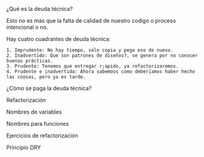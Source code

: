 ¿Qué es la deuda técnica?

Esto no es mas que la falta de calidad de nuestro codigo o proceso intencional o no.

Hay cuatro cuadrantes de deuda técnica: 

    1. Imprudente: No hay tiempo, sólo copia y pega eso de nuevo.
    2. Inadvertido: Que son patrones de diseños?, se genera por no conocer buenas prácticas.
    3. Prudente: Tenemos que entregar r;apido, ya refactorizaremos.
    4. Prudente e inadvertida: Ahora sabemoos como deberíamos haber hecho las coosas, pero ya es tarde.

¿Cómo se paga la deuda técnica?

    

Refactorización

Nombres de variables

Nombres para funciones

Ejercicios de refactorización

Principio DRY